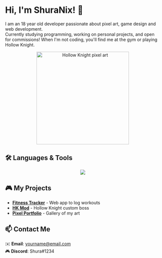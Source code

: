 # Hi, I'm ShuraNix! 👾

I am an 18 year old developer passionate about pixel art, game design and web development.  
Currently studying programming, working on personal projects, and open for commissions!
When I'm not coding, you'll find me at the gym or playing Hollow Knight.

<p align="center">
  <img src="https://github.com/ShuraNix/ShuraNix/assets/12345678/hollow-knight-pixel-art.gif" width="300" alt="Hollow Knight pixel art">
</p>

## 🛠️ Languages & Tools
<p align="center">
  <img src="https://skillicons.dev/icons?i=html,css,js,python,cs,unity,mongodb,git,vscode&perline=5">
</p>

## 🎮 My Projects
- **[Fitness Tracker](https://github.com/ShuraNix/fitness-tracker)** - Web app to log workouts  
- **[HK Mod](https://github.com/ShuraNix/hk-mod)** - Hollow Knight custom boss  
- **[Pixel Portfolio](https://shura-pixels.netlify.app)** - Gallery of my art  

## 📫 Contact Me
✉️ **Email**: yourname@email.com  
🎮 **Discord**: Shura#1234
